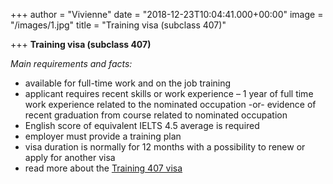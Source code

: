 +++
author = "Vivienne"
date = "2018-12-23T10:04:41.000+00:00"
image = "/images/1.jpg"
title = "Training visa (subclass 407)"

+++
**Training visa (subclass 407)**

_Main requirements and facts:_

* available for full-time work and on the job training
* applicant requires recent skills or work experience – 1 year of full time work experience related to the nominated occupation -or- evidence of recent graduation from course related to nominated occupation
* English score of equivalent IELTS 4.5 average is required
* employer must provide a training plan
* visa duration is normally for 12 months with a possibility to renew or apply for another visa
* read more about the [Training 407 visa](https://www.immiaustralia.com.au/the-training-visa-subclass-407/)